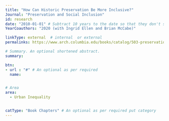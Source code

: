 ```yaml
---
title: "How Can Historic Preservation Be More Inclusive?"
Journal: "Preservation and Social Inclusion"  
id: research
date: "2010-01-01" # Subtract 10 years to the date so that they don't show up in recent publications
YearCoauthors: "2020 (with Ingrid Ellen and Brian McCabe)"

linkType: external  # internal  or external
permalinks: https://www.arch.columbia.edu/books/catalog/503-preservation-and-social-inclusion

# Summary. An optional shortened abstract.
summary: 

btn: 
- url : "#" # An optional as per required 
  name: 


# Area 
area:
  - Urban Inequality


catType: "Book Chapters" # An optional as per required put category 
---
```



